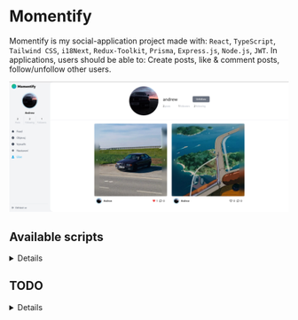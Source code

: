 # Momentify

Momentify is my social-application project made with: `React`, `TypeScript`, `Tailwind CSS`, `i18Next`, `Redux-Toolkit`, `Prisma`, `Express.js`, `Node.js`, `JWT`. In applications, users should be able to: Create posts, like & comment posts, follow/unfollow other users.

![about](about.png)

## Available scripts

<details>

### Client-side

1. format - formats all source code with prettier by prettier configuration in the root of the project
2. dev - starts a vite development server
3. build - will generate `dist` folder with current build

### Server-side

1. format - formats all source code with prettier with prettier config. defined at root of the project
2. dev:prepare - installs all dependencies and generates a new `PrismaClient`
3. dev - will start a development instance of the node application.
4. build - transpile all `TypeScript` sources into vanilla `JavaScript`
</details>

## TODO

<details>

### Client-side

1. Add a way to use the app with valid refresh token without the need to re-login every page load
2. Finish locales
3. Create a post modal-box
4. Feed & Explore grid of random-sized pictures (unsplash.com grid for <--x--> and each x col is made out of flex )
5. dark mode

### Server-side

1. Add client-side serving
2. Find a less expensive way of converting images to `.webp`

</details>
